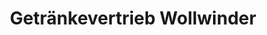 ---
title: "Getränkevertrieb Wollwinder"
url: /tuebingen/getraenkevertrieb-wollwinder/
shop: Getränke
---